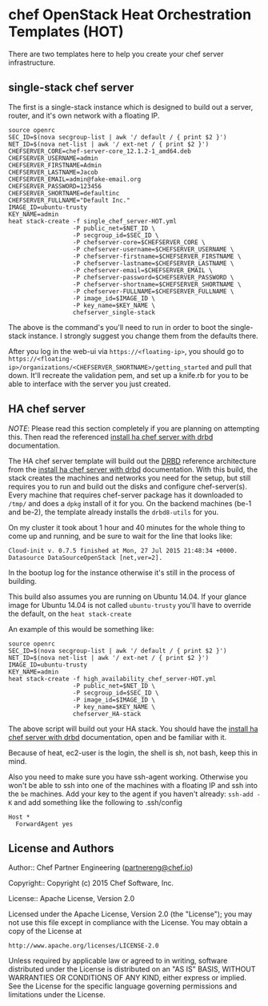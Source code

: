 # chef OpenStack Heat Orchestration Templates (HOT)

There are two templates here to help you create your chef server infrastructure.

## single-stack chef server

The first is a single-stack instance which is designed to build out a server, router,
and it's own network with a floating IP.

```
source openrc
SEC_ID=$(nova secgroup-list | awk '/ default / { print $2 }')
NET_ID=$(nova net-list | awk '/ ext-net / { print $2 }')
CHEFSERVER_CORE=chef-server-core_12.1.2-1_amd64.deb
CHEFSERVER_USERNAME=admin
CHEFSERVER_FIRSTNAME=Admin
CHEFSERVER_LASTNAME=Jacob
CHEFSERVER_EMAIL=admin@fake-email.org
CHEFSERVER_PASSWORD=123456
CHEFSERVER_SHORTNAME=defaultinc
CHEFSERVER_FULLNAME="Default Inc."
IMAGE_ID=ubuntu-trusty
KEY_NAME=admin
heat stack-create -f single_chef_server-HOT.yml
                  -P public_net=$NET_ID \
                  -P secgroup_id=$SEC_ID \
                  -P chefserver-core=$CHEFSERVER_CORE \
                  -P chefserver-username=$CHEFSERVER_USERNAME \
                  -P chefserver-firstname=$CHEFSERVER_FIRSTNAME \
                  -P chefserver-lastname=$CHEFSERVER_LASTNAME \
                  -P chefserver-email=$CHEFSERVER_EMAIL \
                  -P chefserver-password=$CHEFSERVER_PASSWORD \
                  -P chefserver-shortname=$CHEFSERVER_SHORTNAME \
                  -P chefserver-FULLNAME=$CHEFSERVER_FULLNAME \
                  -P image_id=$IMAGE_ID \
                  -P key_name=$KEY_NAME \
                  chefserver_single-stack
```

The above is the command's you'll need to run in order to boot the single-stack instance. I strongly suggest
you change them from the defaults there.

After you log in the web-ui via `https://<floating-ip>`, you should go to `https://<floating-ip>/organizations/<CHEFSERVER_SHORTNAME>/getting_started`
and pull that down. It'll recreate the validation pem, and set up a knife.rb for you to be able to interface with the server you just created.

## HA chef server

*NOTE*: Please read this section completely if you are planning on attempting this. Then read the referenced
[install ha chef server with drbd](http://docs.chef.io/install_server_ha_drbd.html) documentation.

The HA chef server template will build out the  [DRBD](http://drbd.linbit.com/) reference architecture from the
[install ha chef server with drbd](http://docs.chef.io/install_server_ha_drbd.html) documentation.
With this build, the stack creates the machines and networks you need for the setup,
but still requires you to run and build out the disks and configure chef-server(s). Every machine that requires chef-server package
has it downloaded to `/tmp/` and does a `dpkg` install of it for you. On the backend machines (be-1 and be-2), the template already
installs the `drbd8-utils` for you.

On my cluster it took about 1 hour and 40 minutes for the whole thing to come up and running, and be sure to wait for the line that looks like:

```
Cloud-init v. 0.7.5 finished at Mon, 27 Jul 2015 21:48:34 +0000. Datasource DataSourceOpenStack [net,ver=2].
```

In the bootup log for the instance otherwise it's still in the process of building.

This build also assumes you are running on Ubuntu 14.04. If your glance image for Ubuntu 14.04 is not
called `ubuntu-trusty` you'll have to override the default, on the `heat stack-create`

An example of this would be something like:

```
source openrc
SEC_ID=$(nova secgroup-list | awk '/ default / { print $2 }')
NET_ID=$(nova net-list | awk '/ ext-net / { print $2 }')
IMAGE_ID=ubuntu-trusty
KEY_NAME=admin
heat stack-create -f high_availability_chef_server-HOT.yml
                  -P public_net=$NET_ID \
                  -P secgroup_id=$SEC_ID \
                  -P image_id=$IMAGE_ID \
                  -P key_name=$KEY_NAME \
                  chefserver_HA-stack
```

The above script will build out your HA stack. You should have the
[install ha chef server with drbd](http://docs.chef.io/install_server_ha_drbd.html) documentation, open and be familiar with it.

Because of heat, ec2-user is the login, the shell is sh, not bash, keep this in mind.

Also you need to make sure you have ssh-agent working. Otherwise you won't be able to ssh into one of the
machines with a floating IP and ssh into the `be` machines. Add your key to the agent if you haven't
already: `ssh-add -K` and add something like the following to .ssh/config

```
Host *
  ForwardAgent yes
```

## License and Authors

Author:: Chef Partner Engineering (<partnereng@chef.io>)

Copyright:: Copyright (c) 2015 Chef Software, Inc.

License:: Apache License, Version 2.0

Licensed under the Apache License, Version 2.0 (the "License"); you may not use
this file except in compliance with the License. You may obtain a copy of the License at

```
http://www.apache.org/licenses/LICENSE-2.0
```

Unless required by applicable law or agreed to in writing, software distributed under the
License is distributed on an "AS IS" BASIS, WITHOUT WARRANTIES OR CONDITIONS OF ANY KIND,
either express or implied. See the License for the specific language governing permissions
and limitations under the License.
